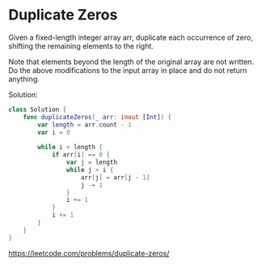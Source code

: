 # Duplicate Zeros

Given a fixed-length integer array arr, duplicate each occurrence of zero, shifting the remaining elements to the right.

Note that elements beyond the length of the original array are not written. Do the above modifications to the input array in place and do not return anything.

Solution:

```Swift
class Solution {
    func duplicateZeros(_ arr: inout [Int]) {
        var length = arr.count - 1
        var i = 0
        
        while i < length {
            if arr[i] == 0 {
                var j = length
                while j > i {
                    arr[j] = arr[j - 1]
                    j -= 1
                }
                i += 1
            }
            i += 1
        }
    }
}
```

https://leetcode.com/problems/duplicate-zeros/
